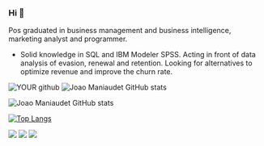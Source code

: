 <!-- <img src="https://avatars.githubusercontent.com/u/62489393?s=400&u=6eb619abab51cb039f43c096956fab66cc625544&v=4"> -->

### Hi 👋
Pos graduated in business management and business intelligence, marketing analyst and programmer.

- Solid knowledge in SQL and IBM Modeler SPSS. Acting in front of data analysis of evasion, renewal and retention. 
  Looking for alternatives to optimize revenue and improve the churn rate.


![YOUR github ](https://github-readme-stats.vercel.app/api?username=joaomaniaudet)
![Joao Maniaudet GitHub stats](https://github-readme-stats.vercel.app/api?username=joaomaniaudet&show_icons=true&theme=dracula&include_all_commits=true&count_private=true)



![Joao Maniaudet GitHub stats](https://github-readme-stats.vercel.app/api/top-langs/?username=joaomaniaudet&layout=compact&langs_count=16&theme=dracula)


[![Top Langs](https://github-readme-stats.vercel.app/api/top-langs/?username=joaomaniaudet&layout=compact)](https://github.com/joaomaniaudet)

[<img src="https://img.shields.io/badge/medium-%2312100E.svg?&style=for-the-badge&logo=medium&logoColor=white" />](https://medium.com/@joaomaniaudet)  [<img src="https://img.shields.io/badge/linkedin-%230077B5.svg?&style=for-the-badge&logo=linkedin&logoColor=white" />](https://br.linkedin.com/in/joao-mauricio-maniaudet-megale) [<img src = "https://img.shields.io/badge/instagram-%23E4405F.svg?&style=for-the-badge&logo=instagram&logoColor=white">](https://www.instagram.com/joaomaniaudet/) 




